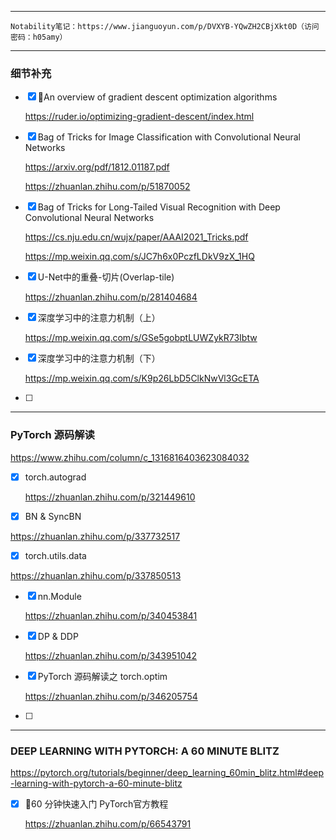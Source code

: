 ------



```
Notability笔记：https://www.jianguoyun.com/p/DVXYB-YQwZH2CBjXkt0D（访问密码：h05amy）
```



------



### 细节补充



- [x] An overview of gradient descent optimization algorithms

  https://ruder.io/optimizing-gradient-descent/index.html



- [x] Bag of Tricks for Image Classification with Convolutional Neural Networks

  https://arxiv.org/pdf/1812.01187.pdf

  https://zhuanlan.zhihu.com/p/51870052



- [x] Bag of Tricks for Long-Tailed Visual Recognition with Deep Convolutional Neural Networks

  https://cs.nju.edu.cn/wujx/paper/AAAI2021_Tricks.pdf

  https://mp.weixin.qq.com/s/JC7h6x0PczfLDkV9zX_1HQ



- [x] U-Net中的重叠-切片(Overlap-tile)

  https://zhuanlan.zhihu.com/p/281404684
  
  
  
- [x] 深度学习中的注意力机制（上）

  https://mp.weixin.qq.com/s/GSe5gobptLUWZykR73Ibtw

- [x] 深度学习中的注意力机制（下）

  https://mp.weixin.qq.com/s/K9p26LbD5ClkNwVl3GcETA

  

- [ ] 





------



### PyTorch 源码解读

https://www.zhihu.com/column/c_1316816403623084032



- [x] torch.autograd

  https://zhuanlan.zhihu.com/p/321449610

- [x]  BN & SyncBN

  https://zhuanlan.zhihu.com/p/337732517

- [x]  torch.utils.data

  https://zhuanlan.zhihu.com/p/337850513

- [x] nn.Module

  https://zhuanlan.zhihu.com/p/340453841

- [x] DP & DDP

  https://zhuanlan.zhihu.com/p/343951042

- [x] PyTorch 源码解读之 torch.optim

  https://zhuanlan.zhihu.com/p/346205754

- [ ] 



------



### DEEP LEARNING WITH PYTORCH: A 60 MINUTE BLITZ

https://pytorch.org/tutorials/beginner/deep_learning_60min_blitz.html#deep-learning-with-pytorch-a-60-minute-blitz



- [x] 60 分钟快速入门 PyTorch官方教程

  https://zhuanlan.zhihu.com/p/66543791